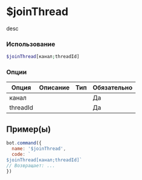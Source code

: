 # $joinThread
desc
### Использование
```php
$joinThread[канал;threadId]
```

### Опции

| Опция | Описание | Тип | Обязательно |
|--------|-------------|------|----------|
| канал |  |  | Да | 
| threadId |  |  | Да | 
## Пример(ы)

```javascript
bot.command({
  name: '$joinThread',
  code: `
$joinThread[канал;threadId]`
// Возвращает: ...
})
```
